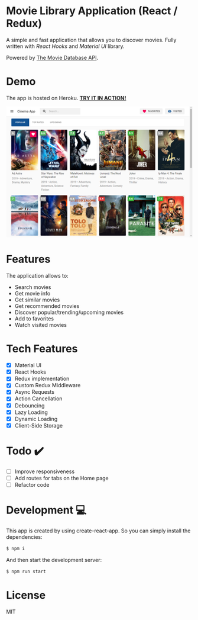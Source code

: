 # Movie Library Application (React / Redux)
A simple and fast application that allows you to discover movies. Fully written with *React Hooks* and *Material UI* library.

Powered by [The Movie Database API](https://developers.themoviedb.org/3/getting-started/introduction).

# Demo
The app is hosted on Heroku. [**TRY IT IN ACTION!**](https://react-cinema.herokuapp.com/)

![Movie Library Application on React and Redux](./docs/demo.PNG)

# Features
The application allows to:
- Search movies
- Get movie info
- Get similar movies
- Get recommended movies
- Discover popular/trending/upcoming movies
- Add to favorites
- Watch visited movies 

# Tech Features
- [x] Material UI
- [x] React Hooks
- [x] Redux implementation 
- [x] Custom Redux Middleware
- [x] Async Requests
- [x] Action Cancellation
- [x] Debouncing
- [x] Lazy Loading
- [x] Dynamic Loading
- [x] Client-Side Storage

# Todo ✔️
- [ ] Improve responsiveness
- [ ] Add routes for tabs on the Home page
- [ ] Refactor code

# Development 💻
This app is created by using create-react-app. 
So you can simply install the dependencies:
```bash
$ npm i
```
And then start the development server:
```bash
$ npm run start 
```

# License 
MIT
